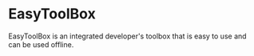 # EasyToolBox

EasyToolBox is an integrated developer's toolbox that is easy to use and can be used offline.

